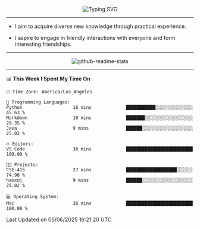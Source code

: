 <p align="center">
  <img src="https://readme-typing-svg.demolab.com?font=Fira+Code&weight=500&size=32&duration=2500&pause=1600&center=true&vCenter=true&random=false&width=1024&height=64&lines=Hi+there+%F0%9F%91%8B;I'm+delighted+you+could+make+it+here+%F0%9F%8E%89;I'm+Harry%2C+a+college+student+still+finding+my+way" alt="Typing SVG" />
</p>


---


- I aim to acquire diverse new knowledge through practical experience.

- I aspire to engage in friendly interactions with everyone and form interesting friendships.


---


<p align="center">
  <img src="https://github-readme-stats.vercel.app/api?username=Harry-Jing&show_icons=true" alt="github-readme-stats"/>
</p>


---

<!--START_SECTION:waka-->
📊 **This Week I Spent My Time On** 

```text
🕑︎ Time Zone: America/Los_Angeles

💬 Programming Languages: 
Python                   16 mins             ███████████░░░░░░░░░░░░░░   45.63 % 
Markdown                 10 mins             ███████░░░░░░░░░░░░░░░░░░   29.35 % 
Java                     9 mins              ██████░░░░░░░░░░░░░░░░░░░   25.02 % 

🔥 Editors: 
VS Code                  36 mins             █████████████████████████   100.00 % 

🐱‍💻 Projects: 
CSE-416                  27 mins             ███████████████████░░░░░░   74.98 % 
haoxuj                   9 mins              ██████░░░░░░░░░░░░░░░░░░░   25.02 % 

💻 Operating System: 
Mac                      36 mins             █████████████████████████   100.00 % 
```


 Last Updated on 05/06/2025 16:21:20 UTC
<!--END_SECTION:waka-->
